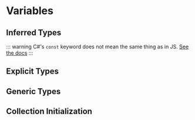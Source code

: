 <script setup>
import CodeSplitter from '../../components/CodeSplitter.vue'
</script>

# Variables

## Inferred Types

<CodeSplitter>
  <template #left>

```ts
var x = 1;  // Hoisted
let x = 1;  // Block scope
const x = 1;  // Block scope; immutable
```

  </template>
  <template #right>

```csharp
var x = 1;  // Block scope
const x = 1;  // Compiler "inlined"; NOT the same as JS const
```

  </template>
</CodeSplitter>

::: warning
C#'s `const` keyword does not mean the same thing as in JS. [See the docs](https://learn.microsoft.com/en-us/dotnet/csharp/language-reference/keywords/const)
:::

## Explicit Types

<CodeSplitter>
  <template #left>

```ts
// Primitives
let x:number = 1;
let y:string = "";

// Reference types
let map = new Map();
```

  </template>
  <template #right>

```csharp
// Primitives
int x = 1;
string y = "";

// Reference types
let map = new HashMap();
HashMap map = new(); // Means the same thing.
```

  </template>
</CodeSplitter>

## Generic Types

<CodeSplitter>
  <template #left>

```ts
let x: Result<User> = getUser();
```

  </template>
  <template #right>

```csharp
Result<User> x = GetUser();
```

  </template>
</CodeSplitter>

## Collection Initialization

<CodeSplitter>
  <template #left>

```ts
let x = ["Bird", "Cat", "Dog"];
let y = [...x];
```

  </template>
  <template #right>

```csharp
string[] x = ["Bird", "Cat", "Dog"];
string[] y = [..x];
```

  </template>
</CodeSplitter>
